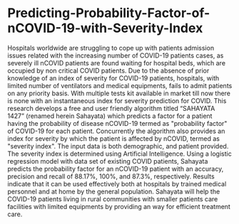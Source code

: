 # Predicting-Probability-Factor-of-nCOVID-19-with-Severity-Index
Hospitals worldwide are struggling to cope up with patients admission issues related with the increasing number of COVID-19 patients cases, as severely ill nCOVID patients are found waiting for hospital beds, which are occupied by non critical COVID patients. Due to the absence of prior knowledge of an index of severity for COVID-19 patients, hospitals, with limited number of ventilators and medical equipments, fails to admit patients on any priority basis. With multiple tests kit available in market till now there is none with an instantaneous index for severity prediction for COVID. This research develops a free and user friendly algorithm titled “SAHAYATA 1427” (renamed herein Sahayata) which predicts a factor for a patient having the probability of disease nCOVID-19 termed as "probability factor" of COVID-19 for each patient. Concurrently the algorithm also provides an index for severity by which the patient is affected by nCOVID, termed as "severity index". The input data is both demographic, and patient provided. The severity index is determined using Artificial Intelligence. Using a logistic regression model with data set of existing COVID patients, Sahayata predicts the probability factor for an nCOVID-19 patient with an accuracy, precision and recall of 88.17%, 100%, and 87.3%, respectively. Results indicate that it can be used effectively both at hospitals by trained medical personnel and at home by the general population. Sahayata will help the COVID-19 patients living in rural communities with smaller patients care facilities with limited equipments by providing an way for efficient treatment care.
